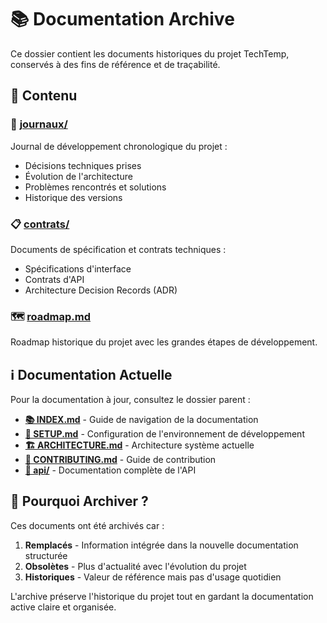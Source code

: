# 📚 Documentation Archive

Ce dossier contient les documents historiques du projet TechTemp, conservés à des fins de référence et de traçabilité.

## 📂 Contenu

### 📝 [journaux/](journaux/)
Journal de développement chronologique du projet :
- Décisions techniques prises
- Évolution de l'architecture  
- Problèmes rencontrés et solutions
- Historique des versions

### 📋 [contrats/](contrats/)
Documents de spécification et contrats techniques :
- Spécifications d'interface
- Contrats d'API
- Architecture Decision Records (ADR)

### 🗺️ [roadmap.md](roadmap.md)
Roadmap historique du projet avec les grandes étapes de développement.

## ℹ️ Documentation Actuelle

Pour la documentation à jour, consultez le dossier parent :

- **[📚 INDEX.md](../INDEX.md)** - Guide de navigation de la documentation
- **[🚀 SETUP.md](../SETUP.md)** - Configuration de l'environnement de développement
- **[🏗️ ARCHITECTURE.md](../ARCHITECTURE.md)** - Architecture système actuelle
- **[🤝 CONTRIBUTING.md](../CONTRIBUTING.md)** - Guide de contribution
- **[📁 api/](../api/)** - Documentation complète de l'API

## 🔄 Pourquoi Archiver ?

Ces documents ont été archivés car :

1. **Remplacés** - Information intégrée dans la nouvelle documentation structurée
2. **Obsolètes** - Plus d'actualité avec l'évolution du projet
3. **Historiques** - Valeur de référence mais pas d'usage quotidien

L'archive préserve l'historique du projet tout en gardant la documentation active claire et organisée.
